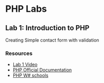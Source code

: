 # PHP Labs

## Lab 1: Introduction to PHP

Creating Simple contact form with validation

### Resources

- [Lab 1 Video](https://drive.google.com/file/d/1ipvRojJc6aYESj41lSm3TNE4mNgT8rZc/view?usp=sharing)
- [PHP Official Documentation](https://www.php.net/docs.php)
- [PHP W# schools](https://www.w3schools.com/php/default.asp)
